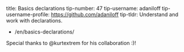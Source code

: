 title: Basics declarations tip-number: 47 tip-username: adaniloff tip-username-profile: https://github.com/adaniloff tip-tldr: Understand and work with declarations.

-   /en/basics-declarations/

Special thanks to <span class="citation" data-cites="kurtextrem">@kurtextrem</span> for his collaboration :)!
